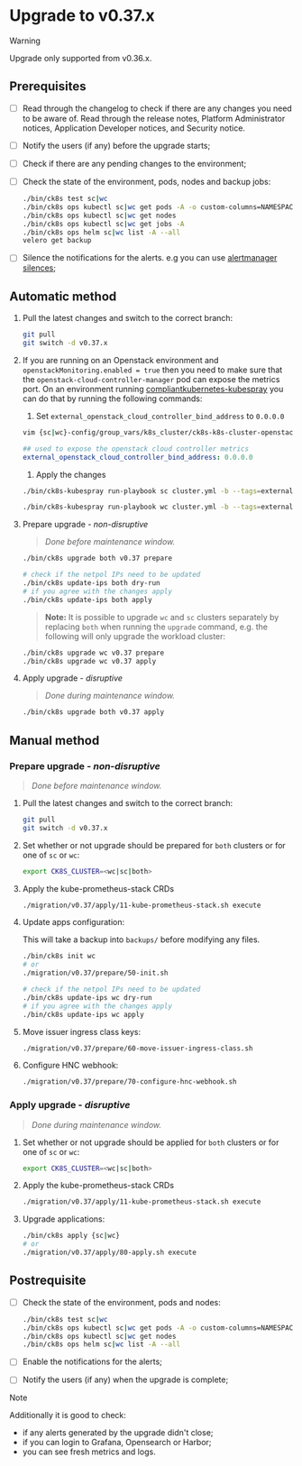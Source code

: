 # Upgrade to v0.37.x

> [!WARNING]
> Upgrade only supported from v0.36.x.

<!--
Notice to developers on writing migration steps:

- Migration steps:
  - are written per minor version and placed in a subdirectory of the migration directory with the name `vX.Y/`,
  - are written to be idempotent and usable no matter which patch version you are upgrading from and to,
  - are documented in this document to be able to run them manually,
  - are divided into prepare and apply steps:
    - Prepare steps:
      - are placed in the `prepare/` directory,
      - may **only** modify the configuration of the environment,
      - may **not** modify the state of the environment,
      - steps are run in order of their names use two digit prefixes.
    - Apply steps:
      - are placed in the `apply/` directory,
      - may **only** modify the state of the environment,
      - may **not** modify the configuration of the environment,
      - are run in order of their names use two digit prefixes,
      - are run with the argument `execute` on upgrade and should return 1 on failure and 2 on successful internal rollback,
      - are rerun with the argument `rollback` on execute failure and should return 1 on failure.

For prepare the init step is given.
For apply the bootstrap and the apply steps are given, it is expected that releases upgraded in custom steps are excluded from the apply step.

Upgrades of components that are dependent on each other should be done within the same snippet to easily manage the upgrade to a working state and to be able to rollback to a working state.

Steps should use the `scripts/migration/lib.sh` which will provide helper functions, see the file for available helper functions.
This script expects the `ROOT` environment variable to be set pointing to the root of the repository.
As with all scripts in this repository `CK8S_CONFIG_PATH` is expected to be set.
-->

## Prerequisites

- [ ] Read through the changelog to check if there are any changes you need to be aware of. Read through the release notes, Platform Administrator notices, Application Developer notices, and Security notice.
- [ ] Notify the users (if any) before the upgrade starts;
- [ ] Check if there are any pending changes to the environment;
- [ ] Check the state of the environment, pods, nodes and backup jobs:

    ```bash
    ./bin/ck8s test sc|wc
    ./bin/ck8s ops kubectl sc|wc get pods -A -o custom-columns=NAMESPACE:metadata.namespace,POD:metadata.name,READY-false:status.containerStatuses[*].ready,REASON:status.containerStatuses[*].state.terminated.reason | grep false | grep -v Completed
    ./bin/ck8s ops kubectl sc|wc get nodes
    ./bin/ck8s ops kubectl sc|wc get jobs -A
    ./bin/ck8s ops helm sc|wc list -A --all
    velero get backup
    ```

- [ ] Silence the notifications for the alerts. e.g you can use [alertmanager silences](https://prometheus.io/docs/alerting/latest/alertmanager/#silences);

## Automatic method

1. Pull the latest changes and switch to the correct branch:

    ```bash
    git pull
    git switch -d v0.37.x
    ```

1. If you are running on an Openstack environment and `openstackMonitoring.enabled = true` then you need to make sure that the `openstack-cloud-controller-manager` pod can expose the metrics port. On an environment running [compliantkubernetes-kubespray](https://github.com/elastisys/compliantkubernetes-kubespray) you can do that by running the following commands:

    1. Set `external_openstack_cloud_controller_bind_address` to `0.0.0.0`

    ```bash
    vim {sc|wc}-config/group_vars/k8s_cluster/ck8s-k8s-cluster-openstack.yaml
    ```

    ```yaml
    ## used to expose the openstack cloud controller metrics
    external_openstack_cloud_controller_bind_address: 0.0.0.0
    ```

    1. Apply the changes

    ```bash
    ./bin/ck8s-kubespray run-playbook sc cluster.yml -b --tags=external-openstack

    ./bin/ck8s-kubespray run-playbook wc cluster.yml -b --tags=external-openstack
    ```

1. Prepare upgrade - *non-disruptive*

    > *Done before maintenance window.*

    ```bash
    ./bin/ck8s upgrade both v0.37 prepare

    # check if the netpol IPs need to be updated
    ./bin/ck8s update-ips both dry-run
    # if you agree with the changes apply
    ./bin/ck8s update-ips both apply
    ```

    > **Note:**
    > It is possible to upgrade `wc` and `sc` clusters separately by replacing `both` when running the `upgrade` command, e.g. the following will only upgrade the workload cluster:

    ```bash
    ./bin/ck8s upgrade wc v0.37 prepare
    ./bin/ck8s upgrade wc v0.37 apply
    ```

1. Apply upgrade - *disruptive*

    > *Done during maintenance window.*

    ```bash
    ./bin/ck8s upgrade both v0.37 apply
    ```

## Manual method

### Prepare upgrade - *non-disruptive*

> *Done before maintenance window.*

1. Pull the latest changes and switch to the correct branch:

    ```bash
    git pull
    git switch -d v0.37.x
    ```

1. Set whether or not upgrade should be prepared for `both` clusters or for one of `sc` or `wc`:

    ```bash
    export CK8S_CLUSTER=<wc|sc|both>
    ```

1. Apply the kube-prometheus-stack CRDs

    ```bash
    ./migration/v0.37/apply/11-kube-prometheus-stack.sh execute
    ```

1. Update apps configuration:

    This will take a backup into `backups/` before modifying any files.

    ```bash
    ./bin/ck8s init wc
    # or
    ./migration/v0.37/prepare/50-init.sh

    # check if the netpol IPs need to be updated
    ./bin/ck8s update-ips wc dry-run
    # if you agree with the changes apply
    ./bin/ck8s update-ips wc apply
    ```

1. Move issuer ingress class keys:

    ```bash
    ./migration/v0.37/prepare/60-move-issuer-ingress-class.sh
    ```

1. Configure HNC webhook:

    ```bash
    ./migration/v0.37/prepare/70-configure-hnc-webhook.sh
    ```

### Apply upgrade - *disruptive*

> *Done during maintenance window.*

1. Set whether or not upgrade should be applied for `both` clusters or for one of `sc` or `wc`:

    ```bash
    export CK8S_CLUSTER=<wc|sc|both>
    ```

1. Apply the kube-prometheus-stack CRDs

    ```bash
    ./migration/v0.37/apply/11-kube-prometheus-stack.sh execute
    ```

1. Upgrade applications:

    ```bash
    ./bin/ck8s apply {sc|wc}
    # or
    ./migration/v0.37/apply/80-apply.sh execute
    ```

## Postrequisite

- [ ] Check the state of the environment, pods and nodes:

    ```bash
    ./bin/ck8s test sc|wc
    ./bin/ck8s ops kubectl sc|wc get pods -A -o custom-columns=NAMESPACE:metadata.namespace,POD:metadata.name,READY-false:status.containerStatuses[*].ready,REASON:status.containerStatuses[*].state.terminated.reason | grep false | grep -v Completed
    ./bin/ck8s ops kubectl sc|wc get nodes
    ./bin/ck8s ops helm sc|wc list -A --all
    ```

- [ ] Enable the notifications for the alerts;
- [ ] Notify the users (if any) when the upgrade is complete;

> [!NOTE]
> Additionally it is good to check:
>
> - if any alerts generated by the upgrade didn't close;
> - if you can login to Grafana, Opensearch or Harbor;
> - you can see fresh metrics and logs.
